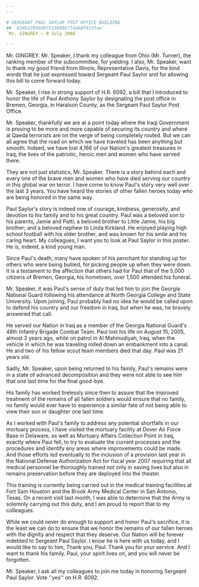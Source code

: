 ```yaml
---
---

# SERGEANT PAUL SAYLOR POST OFFICE BUILDING
## `634b23949d9751369967fdab8f913fae`
`Mr. GINGREY — 8 July 2008`

---
```



Mr. GINGREY. Mr. Speaker, I thank my colleague from Ohio (Mr. 
Turner), the ranking member of the subcommittee, for yielding. I also, 
Mr. Speaker, want to thank my good friend from Illinois, Representative 
Davis, for the kind words that he just expressed toward Sergeant Paul 
Saylor and for allowing this bill to come forward today.

Mr. Speaker, I rise in strong support of H.R. 6092, a bill that I 
introduced to honor the life of Paul Anthony Saylor by designating the 
post office in Bremen, Georgia, in Haralson County, as the Sergeant 
Paul Saylor Post Office.

Mr. Speaker, thankfully we are at a point today where the Iraqi 
Government is proving to be more and more capable of securing its 
country and where al Qaeda terrorists are on the verge of being 
completely routed. But we can all agree that the road on which we have 
traveled has been anything but smooth. Indeed, we have lost 4,166 of 
our Nation's greatest treasures in Iraq, the lives of the patriotic, 
heroic men and women who have served there.



They are not just statistics, Mr. Speaker. There is a story behind 
each and every one of the brave men and women who have died serving our 
country in this global war on terror. I have come to know Paul's story 
very well over the last 3 years. You have heard the stories of other 
fallen heroes today who are being honored in the same way.

Paul Saylor's story is indeed one of courage, kindness, generosity, 
and devotion to his family and to his great country. Paul was a beloved 
son to his parents, Jamie and Patti; a beloved brother to Little Jamie, 
his big brother; and a beloved nephew to Linda Kirkland. He enjoyed 
playing high school football with his older brother, and was known for 
his smile and his caring heart. My colleagues, I want you to look at 
Paul Saylor in this poster. He is, indeed, a kind young man.

Since Paul's death, many have spoken of his penchant for standing up 
for others who were being bullied, for picking people up when they were 
down. It is a testament to the affection that others had for Paul that 
of the 5,000 citizens of Bremen, Georgia, his hometown, over 1,500 
attended his funeral.

Mr. Speaker, it was Paul's sense of duty that led him to join the 
Georgia National Guard following his attendance at North Georgia 
College and State University. Upon joining, Paul probably had no idea 
he would be called upon to defend his country and our freedom in Iraq, 
but when he was, he bravely answered that call.

He served our Nation in Iraq as a member of the Georgia National 
Guard's 48th Infantry Brigade Combat Team. Paul lost his life on August 
15, 2005, almost 3 years ago, while on patrol in Al Mahmudiyah, Iraq, 
when the vehicle in which he was traveling rolled down an embankment 
into a canal. He and two of his fellow scout team members died that 
day. Paul was 21 years old.

Sadly, Mr. Speaker, upon being returned to his family, Paul's remains 
were in a state of advanced decomposition and they were not able to see 
him that one last time for the final good-bye.



His family has worked tirelessly since then to assure that the 
improved treatment of the remains of all fallen soldiers would ensure 
that no family, no family would ever have to experience a similar fate 
of not being able to view their son or daughter one last time.

As I worked with Paul's family to address any potential shortfalls in 
our mortuary process, I have visited the mortuary facility at Dover Air 
Force Base in Delaware, as well as Mortuary Affairs Collection Point in 
Iraq, exactly where Paul fell, to try to evaluate the current processes 
and the procedures and identify any areas where improvements could be 
made. And those efforts led eventually to the inclusion of a provision 
last year in the National Defense Authorization Act for fiscal year 
2007 requiring that all medical personnel be thoroughly trained not 
only in saving lives but also in remains preservation before they are 
deployed into the theater.

This training is currently being carried out in the medical training 
facilities at Fort Sam Houston and the Brook Army Medical Center in San 
Antonio, Texas. On a recent visit last month, I was able to determine 
that the Army is solemnly carrying out this duty, and I am proud to 
report that to my colleagues.

While we could never do enough to support and honor Paul's sacrifice, 
it is the least we can do to ensure that we honor the remains of our 
fallen heroes with the dignity and respect that they deserve. Our 
Nation will be forever indebted to Sergeant Paul Saylor. I know he is 
here with us today, and I would like to say to him, Thank you, Paul. 
Thank you for your service. And I want to thank his family. Paul, your 
spirit lives on, and you will never be forgotten.

Mr. Speaker, I ask all my colleagues to join me today in honoring 
Sergeant Paul Saylor. Vote ''yes'' on H.R. 6092.